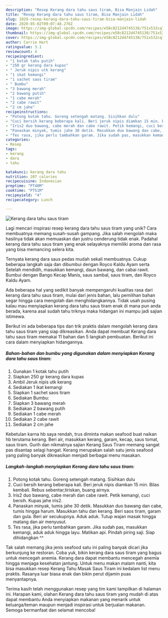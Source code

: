 ```yaml
---
description: "Resep Kerang dara tahu saus tiram, Bisa Manjain Lidah"
title: "Resep Kerang dara tahu saus tiram, Bisa Manjain Lidah"
slug: 1029-resep-kerang-dara-tahu-saus-tiram-bisa-manjain-lidah
date: 2020-05-02T09:07:48.276Z
image: https://img-global.cpcdn.com/recipes/e58c8212d4745138/751x532cq70/kerang-dara-tahu-saus-tiram-foto-resep-utama.jpg
thumbnail: https://img-global.cpcdn.com/recipes/e58c8212d4745138/751x532cq70/kerang-dara-tahu-saus-tiram-foto-resep-utama.jpg
cover: https://img-global.cpcdn.com/recipes/e58c8212d4745138/751x532cq70/kerang-dara-tahu-saus-tiram-foto-resep-utama.jpg
author: Carrie Hart
ratingvalue: 3.1
reviewcount: 4
recipeingredient:
- "1 kotak tahu putih"
- "250 gr kerang dara kupas"
- " Jeruk nipis utk kerang"
- "1 ikat kemangi"
- "1 sachet saos tiram"
- " Bumbu"
- "3 bawang merah"
- "2 bawang putih"
- "1 cabe merah"
- "2 cabe rawit"
- "2 cm jahe"
recipeinstructions:
- "Potong kotak tahu. Goreng setengah matang. Sisihkan dulu"
- "Cuci bersih kerang beberapa kali. Beri jeruk nipis diamkan 15 min. Bilas kembali. Rebus sebentar,tiriskan, buang airnya."
- "Iris2 duo bawang, cabe merah dan cabe rawit. Petik kemangi, cuci bersih. Kupas jahe iris2."
- "Panaskan minyak, tumis jahe 30 detik. Masukkan duo bawang dan cabe, tumis hingga harum. Masukkan tahu dan kerang. Beri saos tiram, garam dan gula. Beri air secukupnya. Aduk aduk. Tutup wajan masak hingga matang dan air menyusut."
- "Tes rasa, jika perlu tambahkan garam. Jika sudah pas, masukkan kemangi, aduk aduk hingga layu. Matikan api. Pindah piring saji. Siap dihidangkan ^^"
categories:
- Resep
tags:
- kerang
- dara
- tahu

katakunci: kerang dara tahu 
nutrition: 207 calories
recipecuisine: Indonesian
preptime: "PT40M"
cooktime: "PT51M"
recipeyield: "4"
recipecategory: Lunch

---
```



![Kerang dara tahu saus tiram](https://img-global.cpcdn.com/recipes/e58c8212d4745138/751x532cq70/kerang-dara-tahu-saus-tiram-foto-resep-utama.jpg)

Lagi mencari inspirasi resep kerang dara tahu saus tiram yang unik? Cara membuatnya memang susah-susah gampang. Jika salah mengolah maka hasilnya tidak akan memuaskan dan justru cenderung tidak enak. Padahal kerang dara tahu saus tiram yang enak selayaknya memiliki aroma dan rasa yang bisa memancing selera kita.

Ternyata kerang dara saus pedas mudah sekali membuatnya. Cukup beberapa langkah saja dan dibumbui dengan Royco Kaldu Ayam serta Setelah mendidih, masukkan kemangi, daun bawang, dan cabai rawit. Bumbui dengan Bango Kecap Manis, saus sambal, saus tiram, dan Royco Kaldu Ayam.

Ada beberapa hal yang sedikit banyak mempengaruhi kualitas rasa dari kerang dara tahu saus tiram, mulai dari jenis bahan, lalu pemilihan bahan segar hingga cara mengolah dan menghidangkannya. Tidak usah pusing kalau mau menyiapkan kerang dara tahu saus tiram enak di mana pun anda berada, karena asal sudah tahu triknya maka hidangan ini mampu jadi sajian istimewa.


Berikut ini ada beberapa tips dan trik praktis dalam mengolah kerang dara tahu saus tiram yang siap dikreasikan. Anda dapat membuat Kerang dara tahu saus tiram memakai 11 bahan dan 5 langkah pembuatan. Berikut ini cara dalam menyiapkan hidangannya.

<!--inarticleads1-->

##### Bahan-bahan dan bumbu yang digunakan dalam menyiapkan Kerang dara tahu saus tiram:

1. Gunakan 1 kotak tahu putih
1. Siapkan 250 gr kerang dara kupas
1. Ambil  Jeruk nipis utk kerang
1. Sediakan 1 ikat kemangi
1. Siapkan 1 sachet saos tiram
1. Sediakan  Bumbu:
1. Siapkan 3 bawang merah
1. Sediakan 2 bawang putih
1. Sediakan 1 cabe merah
1. Sediakan 2 cabe rawit
1. Sediakan 2 cm jahe


Kebetulan karna hb saya rendah, trus diminta makan seafood buat naikan hb terutama kerang. Beri air, masukkan kerang, garam, kecap, saus tomat, saus tiram. Gurih dan nikmatnya sajian Kerang Saus Tiram memang sangat pas disantap selagi hangat. Kerang merupakan salah satu jenis seafood yang paling banyak dikreasikan menjadi berbagai menu masakan. 

<!--inarticleads2-->

##### Langkah-langkah menyiapkan Kerang dara tahu saus tiram:

1. Potong kotak tahu. Goreng setengah matang. Sisihkan dulu
1. Cuci bersih kerang beberapa kali. Beri jeruk nipis diamkan 15 min. Bilas kembali. Rebus sebentar,tiriskan, buang airnya.
1. Iris2 duo bawang, cabe merah dan cabe rawit. Petik kemangi, cuci bersih. Kupas jahe iris2.
1. Panaskan minyak, tumis jahe 30 detik. Masukkan duo bawang dan cabe, tumis hingga harum. Masukkan tahu dan kerang. Beri saos tiram, garam dan gula. Beri air secukupnya. Aduk aduk. Tutup wajan masak hingga matang dan air menyusut.
1. Tes rasa, jika perlu tambahkan garam. Jika sudah pas, masukkan kemangi, aduk aduk hingga layu. Matikan api. Pindah piring saji. Siap dihidangkan ^^


Tak salah memang jika jenis seafood satu ini paling banyak dicari jika berkunjung ke restoran. Coba yuk, bikin kerang dara saus tiram yang bagus untuk mencegah anemia. Kerang dara dapat membantu mencegah anemia hingga menjaga kesehatan jantung. Untuk menu makan malam nanti, kita bisa masukkan resep Kerang Tahu Masak Saus Tiram ini kedalam list menu praktis. Rasanya luar biasa enak dan bikin perut dijamin puas menyantapnya. 

Terima kasih telah menggunakan resep yang tim kami tampilkan di halaman ini. Harapan kami, olahan Kerang dara tahu saus tiram yang mudah di atas dapat membantu Anda menyiapkan makanan yang menarik untuk keluarga/teman maupun menjadi inspirasi untuk berjualan makanan. Semoga bermanfaat dan selamat mencoba!
